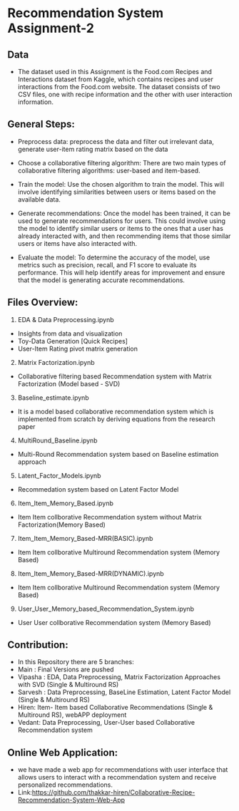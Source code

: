 # Recommendation System Assignment-2

## Data
- The dataset used in this Assignment is the Food.com Recipes and Interactions dataset from Kaggle, which contains recipes and user interactions from the Food.com website. The dataset consists of two CSV files, one with recipe information and the other with user interaction information.

## General Steps:
- Preprocess data: preprocess the data and filter out irrelevant data, generate user-item rating matrix based on the data

- Choose a collaborative filtering algorithm: There are two main types of collaborative filtering algorithms: user-based and item-based. 

- Train the model: Use the chosen algorithm to train the model. This will involve identifying similarities between users or items based on the available data.

- Generate recommendations: Once the model has been trained, it can be used to generate recommendations for users. This could involve using the model to identify similar users or items to the ones that a user has already interacted with, and then recommending items that those similar users or items have also interacted with.

- Evaluate the model: To determine the accuracy of the model, use metrics such as precision, recall, and F1 score to evaluate its performance. This will help identify areas for improvement and ensure that the model is generating accurate recommendations.

## Files Overview:
1) EDA & Data Preprocessing.ipynb
- Insights from data and visualization 
- Toy-Data Generation [Quick Recipes]
- User-Item Rating pivot matrix generation


2) Matrix Factorization.ipynb
- Collaborative filtering based Recommendation system with Matrix Factorization (Model based - SVD)


3) Baseline_estimate.ipynb
- It is a model based collaborative recommendation system which is implemented from scratch by deriving equations from the research paper


4) MultiRound_Baseline.ipynb 
- Multi-Round Recommendation system based on Baseline estimation approach


5) Latent_Factor_Models.ipynb
- Recommedation system based on Latent Factor Model


6) Item_Item_Memory_Based.ipynb
- Item Item collborative Recommendation system without Matrix Factorization(Memory Based) 


7) Item_Item_Memory_Based-MRR(BASIC).ipynb
- Item Item collborative Multiround Recommendation system (Memory Based)


8) Item_Item_Memory_Based-MRR(DYNAMIC).ipynb
- Item Item collborative Multiround Recommendation system (Memory Based)


9) User_User_Memory_based_Recommendation_System.ipynb
- User User collborative Recommendation system (Memory Based)

## Contribution:
- In this Repository there are 5 branches:
- Main : Final Versions are pushed
- Vipasha : EDA, Data Preprocessing, Matrix Factorization Approaches with SVD (Single & Multiround RS)
- Sarvesh : Data Preprocessing, BaseLine Estimation, Latent Factor Model (Single & Multiround RS)
- Hiren: Item- Item based Collaborative Recommendations (Single & Multiround RS), webAPP deployment 
- Vedant: Data Preprocessing, User-User based Collaborative Recommendation system

## Online Web Application:
- we have made a  web app for recommendations with user interface that allows users to interact with a recommendation system and receive personalized recommendations.
- Link:https://github.com/thakkar-hiren/Collaborative-Recipe-Recommendation-System-Web-App

